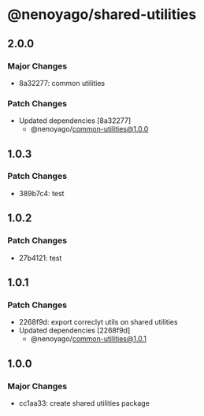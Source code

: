 # @nenoyago/shared-utilities

## 2.0.0

### Major Changes

- 8a32277: common utilities

### Patch Changes

- Updated dependencies [8a32277]
  - @nenoyago/common-utilities@1.0.0

## 1.0.3

### Patch Changes

- 389b7c4: test

## 1.0.2

### Patch Changes

- 27b4121: test

## 1.0.1

### Patch Changes

- 2268f9d: export correclyt utils on shared utilities
- Updated dependencies [2268f9d]
  - @nenoyago/common-utilities@1.0.1

## 1.0.0

### Major Changes

- cc1aa33: create shared utilities package
